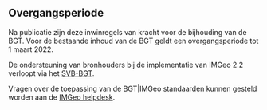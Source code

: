 Overgangsperiode
----------------

Na publicatie zijn deze inwinregels van kracht voor de bijhouding van de BGT.
Voor de bestaande inhoud van de BGT geldt een overgangsperiode tot 1 maart 2022.

De ondersteuning van bronhouders bij de implementatie van IMGeo 2.2 verloopt via
het [SVB-BGT](https://www.svb-bgt.nl/nieuws/implementatieplan-imgeo2-2/).

Vragen over de toepassing van de BGT\|IMGeo standaarden kunnen gesteld worden
aan de <a href="mailto: imgeo@geonovum.nl">IMGeo helpdesk</a>.
